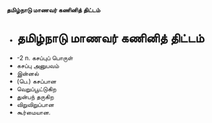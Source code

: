 **தமிழ்நாடு மாணவர் கணினித் திட்டம்**
- # தமிழ்நாடு மாணவர் கணினித் திட்டம்
- -2 n. கசப்புப் பொருள்
- கசப்பு அனுபவம்
- இன்னல்
- (பெ.) கசப்பான
- வெறுப்பூட்டுகிற
- துன்பந் தருகிற
- விறுவிறுப்பான
- கூர்மையான.

